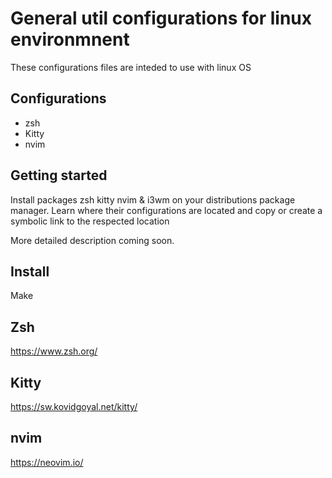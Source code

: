 # General util configurations for linux environmnent

These configurations files are inteded to use with linux OS


## Configurations
- zsh
- Kitty
- nvim

## Getting started

Install packages zsh kitty nvim & i3wm on your distributions package manager. Learn where their configurations are located and copy or create a symbolic link to the respected location

More detailed description coming soon.

## Install

Make


## Zsh

https://www.zsh.org/

## Kitty

https://sw.kovidgoyal.net/kitty/

## nvim

https://neovim.io/

